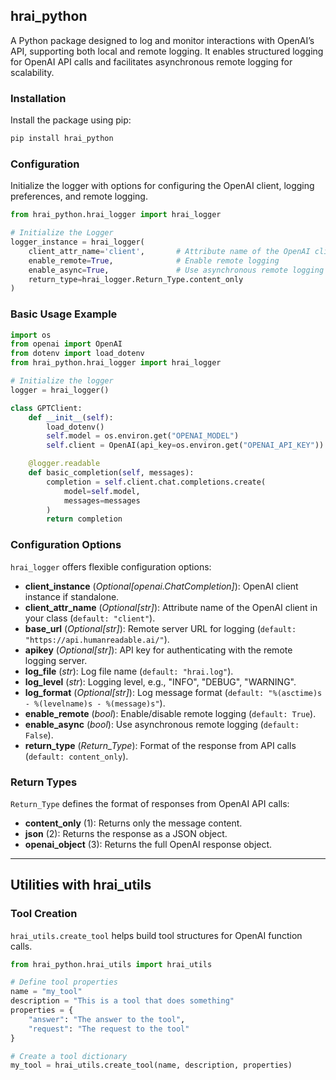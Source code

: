 ## hrai_python

A Python package designed to log and monitor interactions with OpenAI’s API, supporting both local and remote logging. It enables structured logging for OpenAI API calls and facilitates asynchronous remote logging for scalability.

### Installation

Install the package using pip:

```bash
pip install hrai_python
```

### Configuration

Initialize the logger with options for configuring the OpenAI client, logging preferences, and remote logging.

```python
from hrai_python.hrai_logger import hrai_logger

# Initialize the Logger
logger_instance = hrai_logger(
    client_attr_name='client',       # Attribute name of the OpenAI client in your class
    enable_remote=True,              # Enable remote logging
    enable_async=True,               # Use asynchronous remote logging
    return_type=hrai_logger.Return_Type.content_only
)
```

### Basic Usage Example

```python
import os
from openai import OpenAI
from dotenv import load_dotenv
from hrai_python.hrai_logger import hrai_logger

# Initialize the logger
logger = hrai_logger()

class GPTClient:
    def __init__(self):
        load_dotenv()
        self.model = os.environ.get("OPENAI_MODEL")
        self.client = OpenAI(api_key=os.environ.get("OPENAI_API_KEY"))

    @logger.readable
    def basic_completion(self, messages):
        completion = self.client.chat.completions.create(
            model=self.model,
            messages=messages
        )
        return completion
```

### Configuration Options

`hrai_logger` offers flexible configuration options:

- **client_instance** (*Optional[openai.ChatCompletion]*): OpenAI client instance if standalone.
- **client_attr_name** (*Optional[str]*): Attribute name of the OpenAI client in your class (`default: "client"`).
- **base_url** (*Optional[str]*): Remote server URL for logging (`default: "https://api.humanreadable.ai/"`).
- **apikey** (*Optional[str]*): API key for authenticating with the remote logging server.
- **log_file** (*str*): Log file name (`default: "hrai.log"`).
- **log_level** (*str*): Logging level, e.g., "INFO", "DEBUG", "WARNING".
- **log_format** (*Optional[str]*): Log message format (`default: "%(asctime)s - %(levelname)s - %(message)s"`).
- **enable_remote** (*bool*): Enable/disable remote logging (`default: True`).
- **enable_async** (*bool*): Use asynchronous remote logging (`default: False`).
- **return_type** (*Return_Type*): Format of the response from API calls (`default: content_only`).

### Return Types

`Return_Type` defines the format of responses from OpenAI API calls:
- **content_only** (1): Returns only the message content.
- **json** (2): Returns the response as a JSON object.
- **openai_object** (3): Returns the full OpenAI response object.

---

## Utilities with hrai_utils

### Tool Creation

`hrai_utils.create_tool` helps build tool structures for OpenAI function calls.

```python
from hrai_python.hrai_utils import hrai_utils

# Define tool properties
name = "my_tool"
description = "This is a tool that does something"
properties = {
    "answer": "The answer to the tool",
    "request": "The request to the tool"
}

# Create a tool dictionary
my_tool = hrai_utils.create_tool(name, description, properties)
```